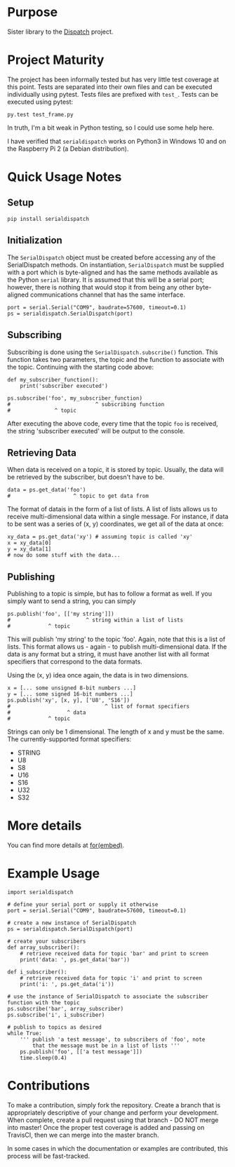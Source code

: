 # Purpose #

Sister library to the [Dispatch](https://github.com/slightlynybbled/Dispatch) project.

# Project Maturity #

The project has been informally tested but has very little test coverage at this point.
Tests are separated into their own files and can be executed individually using pytest.
Tests files are prefixed with `test_`.  Tests can be executed using pytest:

    py.test test_frame.py
    
In truth, I'm a bit weak in Python testing, so I could use some help here.

I have verified that `serialdispatch` works on Python3 in Windows 10 and on the Raspberry Pi 2
(a Debian distribution).
    
# Quick Usage Notes #

## Setup ##

    pip install serialdispatch

## Initialization ##

The `SerialDispatch` object must be created before accessing any of the SerialDispatch methods.
On instantiation, `SerialDispatch` must be supplied with a port which is byte-aligned and
has the same methods available as the Python `serial` library.  It is assumed that this
will be a serial port; however, there is nothing that would stop it from being any other
byte-aligned communications channel that has the same interface.

    port = serial.Serial("COM9", baudrate=57600, timeout=0.1)
    ps = serialdispatch.SerialDispatch(port)

## Subscribing ##

Subscribing is done using the `SerialDispatch.subscribe()` function.  This function takes
two parameters, the topic and the function to associate with the topic.  Continuing
with the starting code above:

    def my_subscriber_function():
        print('subscriber executed')
        
    ps.subscribe('foo', my_subscriber_function)
    #                           ^ subscribing function
    #              ^ topic
    
After executing the above code, every time that the topic `foo` is received, the string
'subscriber executed' will be output to the console.

## Retrieving Data ##

When data is received on a topic, it is stored by topic.  Usually, the data will be
retrieved by the subscriber, but doesn't have to be.

    data = ps.get_data('foo')
    #                    ^ topic to get data from
    
The format of datais in the form of a list of lists.  A list of lists allows us to receive
multi-dimensional data within a single message.  For instance, if data to be sent was a series
of (x, y) coordinates, we get all of the data at once:

    xy_data = ps.get_data('xy') # assuming topic is called 'xy'
    x = xy_data[0]
    y = xy_data[1]
    # now do some stuff with the data...

## Publishing ##

Publishing to a topic is simple, but has to follow a format as well.  If you simply want to
send a string, you can simply

    ps.publish('foo', [['my string']])
    #                        ^ string within a list of lists
    #            ^ topic
    
This will publish 'my string' to the topic 'foo'.  Again, note that this is a list of lists.  This
format allows us - again - to publish multi-dimensional data.  If the data is any format but a string,
it must have another list with all format specifiers that correspond to the data formats.

Using the (x, y) idea once again, the data is in two dimensions.

    x = [... some unsigned 8-bit numbers ...]
    y = [... some signed 16-bit numbers ...]
    ps.publish('xy', [x, y], ['U8', 'S16'])
    #                              ^ list of format specifiers
    #                  ^ data
    #            ^ topic
    
Strings can only be 1 dimensional.  The length of x and y must be the same.  The currently-supported
format specifiers:

 * STRING
 * U8
 * S8
 * U16
 * S16
 * U32
 * S32
 
# More details #

You can find more details at [for(embed)](http://www.forembed.com/category/dispatch.html).

# Example Usage #

    import serialdispatch

    # define your serial port or supply it otherwise
    port = serial.Serial("COM9", baudrate=57600, timeout=0.1)

    # create a new instance of SerialDispatch
    ps = serialdispatch.SerialDispatch(port)

    # create your subscribers
    def array_subscriber():
        # retrieve received data for topic 'bar' and print to screen
        print('data: ', ps.get_data('bar'))

    def i_subscriber():
        # retrieve received data for topic 'i' and print to screen
        print('i: ', ps.get_data('i'))

    # use the instance of SerialDispatch to associate the subscriber function with the topic
    ps.subscribe('bar', array_subscriber)
    ps.subscribe('i', i_subscriber)

    # publish to topics as desired
    while True:
        ''' publish 'a test message', to subscribers of 'foo', note
            that the message must be in a list of lists '''
        ps.publish('foo', [['a test message']])
        time.sleep(0.4)

# Contributions #

To make a contribution, simply fork the repository. Create a branch that is appropriately descriptive
of your change and perform your development. When complete, create a pull request using that
branch - DO NOT merge into master! Once the proper test coverage is added and passing on TravisCI,
then we can merge into the master branch.

In some cases in which the documentation or examples are contributed, this process will be fast-tracked.
